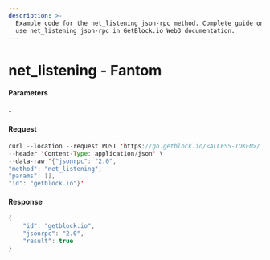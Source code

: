 ```yaml
---
description: >-
  Example code for the net_listening json-rpc method. Сomplete guide on how to
  use net_listening json-rpc in GetBlock.io Web3 documentation.
---
```


# net\_listening - Fantom

#### Parameters

\-

#### Request

```java
curl --location --request POST 'https://go.getblock.io/<ACCESS-TOKEN>/' \
--header 'Content-Type: application/json' \
--data-raw '{"jsonrpc": "2.0",
"method": "net_listening",
"params": [],
"id": "getblock.io"}'
```

#### Response

```java
{
    "id": "getblock.io",
    "jsonrpc": "2.0",
    "result": true
}
```
